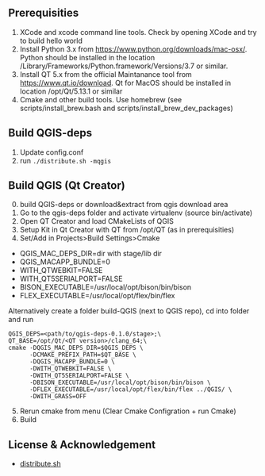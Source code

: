 Prerequisities
--------------

1. XCode and xcode command line tools. Check by opening XCode and try to build hello world
2. Install Python 3.x from https://www.python.org/downloads/mac-osx/. Python should be installed in the location /Library/Frameworks/Python.framework/Versions/3.7 or similar.
3. Install QT 5.x from the official Maintanance tool from https://www.qt.io/download. Qt for MacOS should be installed in location /opt/Qt/5.13.1 or similar
4. Cmake and other build tools. Use homebrew  (see scripts/install_brew.bash and scripts/install_brew_dev_packages)

Build QGIS-deps
---------------

1. Update config.conf
2. run `./distribute.sh -mqgis`

Build QGIS (Qt Creator)
-----------------------

0. build QGIS-deps or download&extract from qgis download area
1. Go to the qgis-deps folder and activate virtualenv (source bin/activate)
2. Open QT Creator and load CMakeLists of QGIS
3. Setup Kit in Qt Creator with QT from /opt/QT (as in prerequisities)
4. Set/Add in Projects>Build Settings>Cmake
  - QGIS_MAC_DEPS_DIR=dir with stage/lib dir 
  - QGIS_MACAPP_BUNDLE=0
  - WITH_QTWEBKIT=FALSE
  - WITH_QT5SERIALPORT=FALSE
  - BISON_EXECUTABLE=/usr/local/opt/bison/bin/bison
  - FLEX_EXECUTABLE=/usr/local/opt/flex/bin/flex
  
Alternatively create a folder build-QGIS (next to QGIS repo), cd into folder and run 
```
QGIS_DEPS=<path/to/qgis-deps-0.1.0/stage>;\
QT_BASE=/opt/Qt/<QT version>/clang_64;\
cmake -DQGIS_MAC_DEPS_DIR=$QGIS_DEPS \
      -DCMAKE_PREFIX_PATH=$QT_BASE \
      -DQGIS_MACAPP_BUNDLE=0 \
      -DWITH_QTWEBKIT=FALSE \
      -DWITH_QT5SERIALPORT=FALSE \
      -DBISON_EXECUTABLE=/usr/local/opt/bison/bin/bison \
      -DFLEX_EXECUTABLE=/usr/local/opt/flex/bin/flex ../QGIS/ \
      -DWITH_GRASS=OFF
```
5. Rerun cmake from menu (Clear Cmake Configration + run Cmake)
6. Build
      
License & Acknowledgement
-------------------------
- [distribute.sh](https://github.com/opengisch/OSGeo4A/blob/master/LICENSE-for-distribute-sh) 